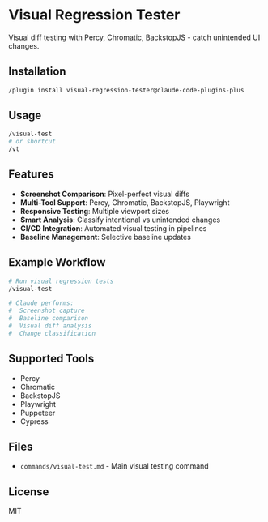 # Visual Regression Tester

Visual diff testing with Percy, Chromatic, BackstopJS - catch unintended UI changes.

## Installation

```bash
/plugin install visual-regression-tester@claude-code-plugins-plus
```

## Usage

```bash
/visual-test
# or shortcut
/vt
```

## Features

- **Screenshot Comparison**: Pixel-perfect visual diffs
- **Multi-Tool Support**: Percy, Chromatic, BackstopJS, Playwright
- **Responsive Testing**: Multiple viewport sizes
- **Smart Analysis**: Classify intentional vs unintended changes
- **CI/CD Integration**: Automated visual testing in pipelines
- **Baseline Management**: Selective baseline updates

## Example Workflow

```bash
# Run visual regression tests
/visual-test

# Claude performs:
#  Screenshot capture
#  Baseline comparison
#  Visual diff analysis
#  Change classification
```

## Supported Tools

- Percy
- Chromatic
- BackstopJS
- Playwright
- Puppeteer
- Cypress

## Files

- `commands/visual-test.md` - Main visual testing command

## License

MIT
